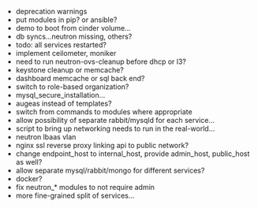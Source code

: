 * deprecation warnings
* put modules in pip? or ansible?
* demo to boot from cinder volume...
* db syncs...neutron missing, others?
* todo: all services restarted?
* implement ceilometer, moniker
* need to run neutron-ovs-cleanup before dhcp or l3?
* keystone cleanup or memcache?
* dashboard memcache or sql back end?
* switch to role-based organization?
* mysql_secure_installation...
* augeas instead of templates?
* switch from commands to modules where appropriate
* allow possibility of separate rabbit/mysqld for each service...
* script to bring up networking needs to run in the real-world...
* neutron lbaas vlan
* nginx ssl reverse proxy linking api to public network?
* change endpoint_host to internal_host, provide admin_host, public_host as well?
* allow separate mysql/rabbit/mongo for different services?
* docker?
* fix neutron_* modules to not require admin
* more fine-grained split of services...

